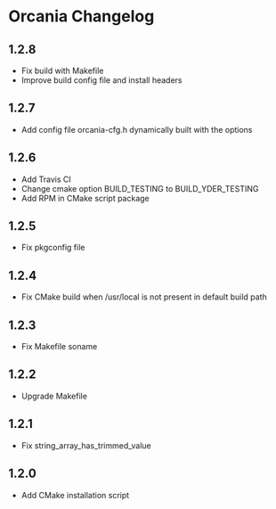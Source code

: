 # Orcania Changelog

## 1.2.8

- Fix build with Makefile
- Improve build config file and install headers 

## 1.2.7

- Add config file orcania-cfg.h dynamically built with the options

## 1.2.6

- Add Travis CI
- Change cmake option BUILD_TESTING to BUILD_YDER_TESTING
- Add RPM in CMake script package

## 1.2.5

- Fix pkgconfig file

## 1.2.4

- Fix CMake build when /usr/local is not present in default build path

## 1.2.3

- Fix Makefile soname

## 1.2.2

- Upgrade Makefile

## 1.2.1

- Fix string_array_has_trimmed_value

## 1.2.0

- Add CMake installation script
